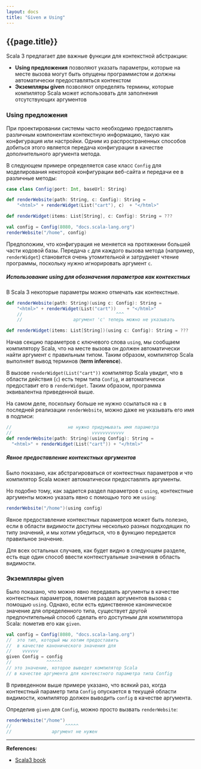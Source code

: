 ```yaml
---
layout: docs
title: "Given и Using"
---
```


## {{page.title}}

Scala 3 предлагает две важные функции для контекстной абстракции:
- **Using предложения** позволяют указать параметры, 
которые на месте вызова могут быть опущены программистом и должны автоматически предоставляться контекстом
- **Экземпляры given** позволяют определять термины, 
которые компилятор Scala может использовать для заполнения отсутствующих аргументов

### Using предложения

При проектировании системы часто необходимо предоставлять различным компонентам контекстную информацию, 
такую как конфигурация или настройки. 
Одним из распространенных способов добиться этого является 
передача конфигурации в качестве дополнительного аргумента метода.

В следующем примере определяется case класс `Config` 
для моделирования некоторой конфигурации веб-сайта и передачи ее в различные методы:

```scala
case class Config(port: Int, baseUrl: String)

def renderWebsite(path: String, c: Config): String =
    "<html>" + renderWidget(List("cart"), c)  + "</html>"

def renderWidget(items: List[String], c: Config): String = ???

val config = Config(8080, "docs.scala-lang.org")
renderWebsite("/home", config)
```

Предположим, что конфигурация не меняется на протяжении большей части кодовой базы. 
Передача `c` для каждого вызова метода (например, `renderWidget`) становится очень утомительной 
и затрудняет чтение программы, поскольку нужно игнорировать аргумент `c`.

##### Использование using для обозначения параметров как контекстных

В Scala 3 некоторые параметры можно отмечать как контекстные.

```scala
def renderWebsite(path: String)(using c: Config): String =
    "<html>" + renderWidget(List("cart"))    + "</html>"
    //                                   ^^^
    //                   аргумент 'c' теперь можно не указывать

def renderWidget(items: List[String])(using c: Config): String = ???
```

Начав секцию параметров с ключевого слова `using`, мы сообщаем компилятору Scala, 
что на месте вызова он должен автоматически найти аргумент с правильным типом. 
Таким образом, компилятор Scala выполняет вывод терминов (**term inference**).

В вызове `renderWidget(List("cart"))` компилятор Scala увидит, что в области действия (`c`) есть терм типа `Config`, 
и автоматически предоставит его в `renderWidget`. 
Таким образом, программа эквивалентна приведенной выше.

На самом деле, поскольку больше не нужно ссылаться на `c` в последней реализации `renderWebsite`, 
можно даже не указывать его имя в подписи:

```scala
//                     не нужно придумывать имя параметра
//                              vvvvvvvvvvvv
def renderWebsite(path: String)(using Config): String =
  "<html>" + renderWidget(List("cart")) + "</html>"
```

##### Явное предоставление контекстных аргументов

Было показано, как абстрагироваться от контекстных параметров и 
что компилятор Scala может автоматически предоставлять аргументы. 

Но подобно тому, как задается раздел параметров с `using`, 
контекстные аргументы можно указать явно с помощью того же `using`:

```scala
renderWebsite("/home")(using config)
```

Явное предоставление контекстных параметров может быть полезно, 
если в области видимости доступны несколько разных подходящих по типу значений, 
и мы хотим убедиться, что в функцию передается правильное значение.

Для всех остальных случаев, как будет видно в следующем разделе, 
есть еще один способ ввести контекстуальные значения в область видимости.


### Экземпляры given

Было показано, что можно явно передавать аргументы в качестве контекстных параметров, 
пометив раздел аргументов вызова с помощью `using`. 
Однако, если есть единственное каноническое значение для определенного типа, 
существует другой предпочтительный способ сделать его доступным для компилятора Scala: пометив его как `given`.

```scala
val config = Config(8080, "docs.scala-lang.org")
//  это тип, который мы хотим предоставить
//  в качестве канонического значения для
//    vvvvvv
given Config = config
//             ^^^^^^
// это значение, которое выведет компилятор Scala
// в качестве аргумента для контекстного параметра типа Config
```

В приведенном выше примере указано, что всякий раз, 
когда контекстный параметр типа `Config` опускается в текущей области видимости, 
компилятор должен выводить `config` в качестве аргумента.

Определив `given` для `Config`, можно просто вызвать `renderWebsite`:

```scala
renderWebsite("/home")
//                    ^^^^^
//               аргумент не нужен
```


---

**References:**
- [Scala3 book](https://docs.scala-lang.org/scala3/book/ca-given-using-clauses.html)
